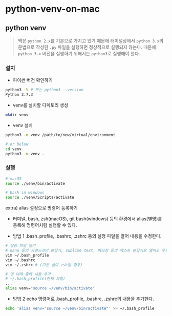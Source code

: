 # python-venv-on-mac

## python venv

> 맥은 `python 2.x`를 기본으로 가지고 있기 때문에 터미널상에서 `python 3.x`의 문법으로 작성된 `.py` 파일을 실행하면 정상적으로 실행되지 않는다. 때문에 `python 3.x` 버전을 실행하기 위해서는 `python3`로 실행해야 한다.

### 설치

- 파이썬 버전 확인하기

```bash
python3 -V # 또는 python3 --version
Python 3.7.3
```

- venv를 설치할 디렉토리 생성

```bash
mkdir venv
```

- venv 설치

```bash
python3 -m venv /path/to/new/virtual/environment
```

```bash
# or below
cd venv
python3 -m venv .
```

### 실행

```bash
# macOS
source ./venv/bin/activate

# bash in windows
source ./venv/Scripts/activate
```

extra) alias 설정으로 명령어 등록하기

- 터미널, bash, zsh(macOS), git bash(windows) 등의 환경에서 alias(별명)를 등록해 명령어처럼 실행할 수 있다.

- 방법 1 .bash_profile, .bashrc, .zshrc 등의 설정 파일을 열어 내용을 수정한다.

```bash
# 설정 파일 열기
# nano 등의 커맨드라인 편집기, sublime text, 메모장 등의 텍스트 편집기로 열어도 무방하다.
vim ~/.bash_profile
vim ~/.bashrc
vim ~/.zshrc # (기본 셸이 zsh일 경우)

# 맨 아래 줄에 내용 추가
# ~/.bash_profile(현재 파일)
...
alias venv="source ~/venv/bin/activate"
```

- 방법 2 echo 명령어로 .bash_profile, .bashrc, .zshrc의 내용을 추가한다.

```bash
echo 'alias venv="source ~/venv/bin/activate"' >> ~/.bash_profile
```